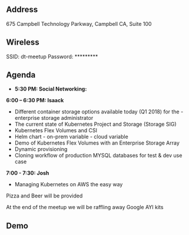 ## Address 

675 Campbell Technology Parkway, Campbell CA, Suite 100


## Wireless

SSID: dt-meetup
Password: *********


## Agenda

- **5:30 PM: Social Networking:**

**6:00 – 6:30 PM: Isaack**

- Different container storage options available today (Q1 2018) for the - enterprise storage administrator
- The current state of Kubernetes Project and Storage (Storage SIG)
- Kubernetes Flex Volumes and CSI
- Helm chart - on-prem variable - cloud variable
- Demo of Kubernetes Flex Volumes with an Enterprise Storage Array
- Dynamic provisioning
- Cloning workflow of production MYSQL databases for test & dev use case

**7:00 - 7:30: Josh**
- Managing Kubernetes on AWS the easy way

Pizza and Beer will be provided

At the end of the meetup we will be raffling away Google AYI kits



## Demo









